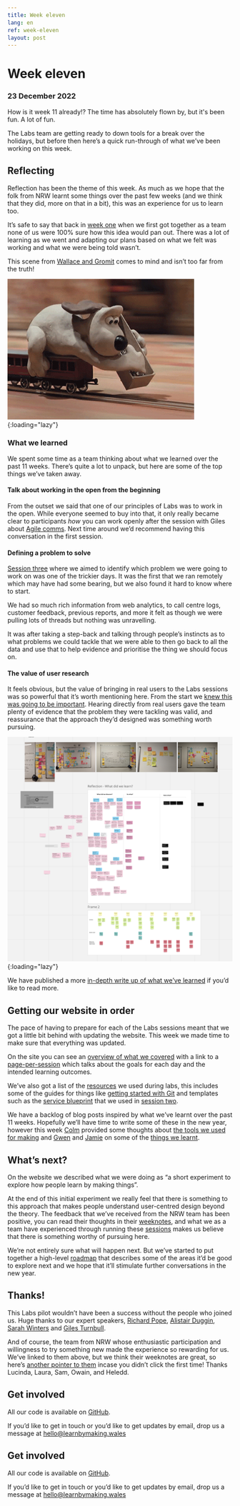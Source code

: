 ```yaml
---
title: Week eleven
lang: en
ref: week-eleven
layout: post
---
```


# Week eleven
### 23 December 2022

How is it week 11 already!? The time has absolutely flown by, but it's been fun. A lot of fun.

The Labs team are getting ready to down tools for a break over the holidays, but before then here’s a quick run-through of what we’ve been working on this week.

## Reflecting

Reflection has been the theme of this week. As much as we hope that the folk from NRW learnt some things over the past few weeks (and we think that they did, more on that in a bit), this was an experience for us to learn too.

It’s safe to say that back in [week one](https://learnbymaking.wales/en/updates/2022/10/17/week-one.html) when we first got together as a team none of us were 100% sure how this idea would pan out. There was a lot of learning as we went and adapting our plans based on what we felt was working and what we were being told wasn’t.

This scene from [Wallace and Gromit](https://en.wikipedia.org/wiki/Wallace_and_Gromit) comes to mind and isn’t too far from the truth!

![An animated gif of Gromit laying down the tracks ahead of a moving train](/assets/images/grommit.gif){:loading="lazy"}

### What we learned

We spent some time as a team thinking about what we learned over the past 11 weeks. There’s quite a lot to unpack, but here are some of the top things we’ve taken away.

#### Talk about working in the open from the beginning

From the outset we said that one of our principles of Labs was to work in the open. While everyone seemed to buy into that, it only really became clear to participants *how* you can work openly after the session with Giles about [Agile comms](https://learnbymaking.wales/en/updates/2022/12/16/week-ten.html#agile-comms). Next time around we’d recommend having this conversation in the first session.

#### Defining a problem to solve

[Session three](https://learnbymaking.wales/en/the-labs/session/three.html) where we aimed to identify which problem we were going to work on was one of the trickier days. It was the first that we ran remotely which may have had some bearing, but we also found it hard to know where to start.

We had so much rich information from web analytics, to call centre logs, customer feedback, previous reports, and more it felt as though we were pulling lots of threads but nothing was unravelling.

It was after taking a step-back and talking through people’s instincts as to what problems we could tackle that we were able to then go back to all the data and use that to help evidence and prioritise the thing we should focus on.

#### The value of user research

It feels obvious, but the value of bringing in real users to the Labs sessions was so powerful that it’s worth mentioning here. From the start we [knew this was going to be important](https://learnbymaking.wales/en/updates/2022/12/16/week-ten.html#hearing-from-users). Hearing directly from real users gave the team plenty of evidence that the problem they were tackling was valid, and reassurance that the approach they’d designed was something worth pursuing. 

![A screenshot of the miro board taken during our team session where we reflected on how the thing went](/assets/images/reflecting-post-labs.png){:loading="lazy"}

We have published a more [in-depth write up of what we’ve learned](https://learnbymaking.wales/en/updates/2022/12/21/what-weve-learned.html) if you’d like to read more.

## Getting our website in order

The pace of having to prepare for each of the Labs sessions meant that we got a little bit behind with updating the website. This week we made time to make sure that everything was updated.

On the site you can see an [overview of what we covered](https://learnbymaking.wales/en/the-labs/) with a link to a [page-per-session](https://learnbymaking.wales/en/the-labs/session/one.html) which talks about the goals for each day and the intended learning outcomes.

We’ve also got a list of the [resources](https://learnbymaking.wales/en/resource/) we used during labs, this includes some of the guides for things like [getting started with Git](https://learnbymaking.wales/en/resource/what-is-git.html) and templates such as the [service blueprint](https://learnbymaking.wales/en/resource/a-basic-service-blueprint-template.png) that we used in [session two](https://learnbymaking.wales/en/the-labs/session/two.html).

We have a backlog of blog posts inspired by what we’ve learnt over the past 11 weeks. Hopefully we’ll have time to write some of these in the new year, however this week [Colm](https://twitter.com/ColmBritton) provided some thoughts about [the tools we used for making](https://learnbymaking.wales/en/updates/2022/12/21/making-tools-for-learn-by-making.html) and [Gwen](https://twitter.com/cheesecake_b) and [Jamie](https://twitter.com/itsallgonewrong) on some of the [things we learnt](https://learnbymaking.wales/en/updates/2022/12/21/what-weve-learned.html). 

## What’s next?

On the website we described what we were doing as “a short experiment to explore how people learn by making things”.

At the end of this initial experiment we really feel that there is something to this approach that makes people understand user-centred design beyond the theory. The feedback that we’ve received from the NRW team has been positive, you can read their thoughts in their [weeknotes](https://nrw-lab.github.io/en/updates/), and what we as a team have experienced through running these [sessions](https://learnbymaking.wales/en/the-labs/) makes us believe that there is something worthy of pursuing here.

We’re not entirely sure what will happen next. But we’ve started to put together a high-level [roadmap](https://learnbymaking.wales/en/roadmap) that describes some of the areas it’d be good to explore next and we hope that it’ll stimulate further conversations in the new year.

## Thanks!

This Labs pilot wouldn’t have been a success without the people who joined us. Huge thanks to our expert speakers, [Richard Pope](https://twitter.com/richardjpope), [Alistair Duggin](https://twitter.com/dugboticus), [Sarah Winters](https://twitter.com/ContentDesignLN) and [Giles Turnbull](https://twitter.com/gilest).

And of course, the team from NRW whose enthusiastic participation and willingness to try something new made the experience so rewarding for us. We’ve linked to them above, but we think their weeknotes are great, so here’s [another pointer to them](https://nrw-lab.github.io/en/updates/) incase you didn’t click the first time! Thanks Lucinda, Laura, Sam, Owain, and Heledd.

## Get involved

All our code is available on [GitHub](https://github.com/orgs/learnbymakingwales/repositories).

If you’d like to get in touch or you’d like to get updates by email, drop us a message at [hello@learnbymaking.wales](mailTo:hello@learnbymaking.wales)



## Get involved
All our code is available on [GitHub](https://github.com/orgs/learnbymakingwales/repositories).

If you’d like to get in touch or you’d like to get updates by email, drop us a message at [hello@learnbymaking.wales](mailTo:hello@learnbymaking.wales)
